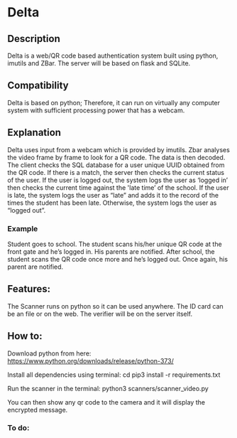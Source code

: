 # Delta

## Description
Delta is a web/QR code based authentication system built using python, imutils and ZBar. The server will be based on flask and SQLite.

## Compatibility
Delta is based on python; Therefore, it can run on virtually any computer system with sufficient processing power that has a webcam.

## Explanation
Delta uses input from a webcam which is provided by imutils. Zbar analyses the video frame by frame to look for a QR code. The data is then decoded. The client checks the SQL database for a user unique UUID obtained from the QR code. If there is a match, the server then checks the current status of the user. If the user is logged out, the system logs the user as ‘logged in’ then checks the current time against the 'late time’ of the school. If the user is late, the system logs the user as “late” and adds it to the record of the times the student has been late. Otherwise, the system logs the user as “logged out”.

### Example
Student goes to school. The student scans his/her unique QR code at the front gate and he’s logged in. His parents are notified.
After school, the student scans the QR code once more and he’s logged out. Once again, his parent are notified.

## Features:
The Scanner runs on python so it can be used anywhere.
The ID card can be an file or on the web.
The verifier will be on the server itself.


## How to:
Download python from here:
https://www.python.org/downloads/release/python-373/

Install all dependencies using terminal:
cd <path to your folder>
pip3 install -r requirements.txt

Run the scanner in the terminal:
python3 scanners/scanner_video.py

You can then show any qr code to the camera and it will display the encrypted message.

### To do:
